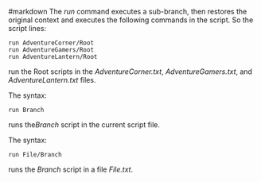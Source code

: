 #markdown
The *run* command executes a sub-branch, then restores
	the original context and executes the following commands
	in the script.  So the script lines:

~~~
run AdventureCorner/Root
run AdventureGamers/Root
run AdventureLantern/Root
~~~

run the Root scripts in the *AdventureCorner.txt*,
	*AdventureGamers.txt*, and *AdventureLantern.txt* files.

The syntax:

~~~
run Branch
~~~

runs the*Branch* script in the current script file.

The syntax:

~~~
run File/Branch
~~~

runs the *Branch* script in a file *File.txt*.
